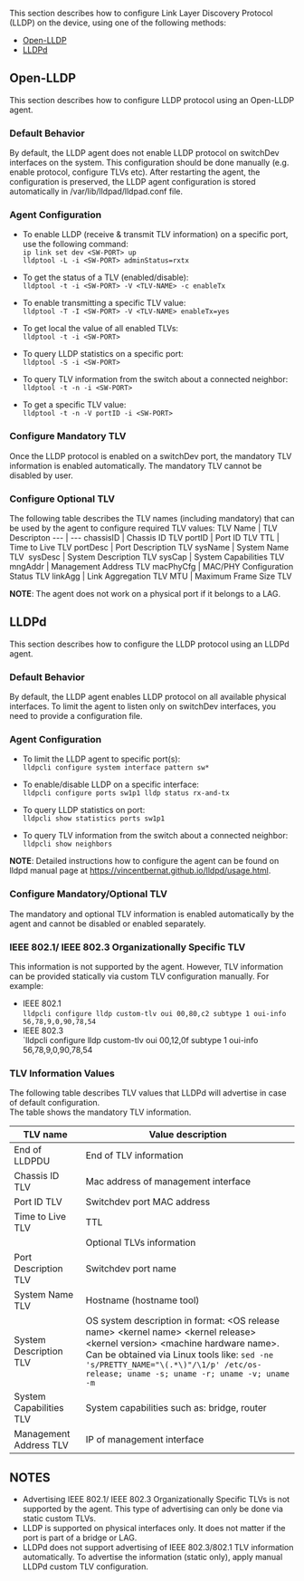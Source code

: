 This section describes how to configure Link Layer Discovery Protocol (LLDP) on the device, using one of the following methods:
* [Open-LLDP](#open-lldp)
* [LLDPd](#lldpd)
 
## Open-LLDP
This section describes how to configure LLDP protocol using an Open-LLDP agent.  
### Default Behavior
By default, the LLDP agent does not enable LLDP protocol on switchDev interfaces on the system. This configuration should be done manually (e.g. enable protocol, configure TLVs etc). After restarting the agent, the configuration is preserved, the LLDP agent configuration is stored automatically in /var/lib/lldpad/lldpad.conf file.  

### Agent Configuration
* To enable LLDP (receive & transmit TLV information) on a specific port, use the following command:  
`ip link set dev <SW-PORT> up`  
`lldptool -L -i <SW-PORT> adminStatus=rxtx`  

* To get the status of a TLV (enabled/disable):  
`lldptool -t -i <SW-PORT> -V <TLV-NAME> -c enableTx`  

* To enable transmitting a specific TLV value:  
`lldptool -T -I <SW-PORT> -V <TLV-NAME> enableTx=yes`  

* To get local the value of all enabled TLVs:  
`lldptool -t -i <SW-PORT>`  

* To query LLDP statistics on a specific port:  
`lldptool -S -i <SW-PORT>`  

* To query TLV information from the switch about a connected neighbor:  
`lldptool -t -n -i <SW-PORT>`  

* To get a specific TLV value:  
`lldptool -t -n -V portID -i <SW-PORT>`   

### Configure Mandatory TLV  
Once the LLDP protocol is enabled on a switchDev port, the mandatory TLV information is enabled automatically. The mandatory TLV cannot be disabled by user.  

### Configure Optional TLV  
The following table describes the TLV names (including mandatory) that can be used by the agent to configure required TLV values:
TLV Name	|	TLV Descripton
--- | ---
chassisID	|	Chassis ID TLV
portID	|	Port ID TLV
TTL	|	Time to Live TLV
portDesc	|	Port Description TLV
sysName	|	System Name TLV 
sysDesc	|	System Description TLV
sysCap	|	System Capabilities TLV
mngAddr	|	Management Address TLV
macPhyCfg	|	MAC/PHY Configuration Status TLV
linkAgg	|	Link Aggregation TLV
MTU	|	Maximum Frame Size TLV

**NOTE**: The agent does not work on a physical port if it belongs to a LAG.  

## LLDPd
This section describes how to configure the LLDP protocol using an LLDPd agent.

### Default Behavior
By default, the LLDP agent enables LLDP protocol on all available physical interfaces. To limit the agent to listen only on switchDev interfaces, you need to provide a configuration file.

### Agent Configuration

* To limit the LLDP agent to specific port(s):  
`lldpcli configure system interface pattern sw*`  

* To enable/disable LLDP on a specific interface:  
`lldpcli configure ports sw1p1 lldp status rx-and-tx`  

* To query LLDP statistics on port:  
`lldpcli show statistics ports sw1p1`  

* To query TLV information from the switch about a connected neighbor:  
`lldpcli show neighbors`    

**NOTE**: Detailed instructions how to configure the agent can be found on lldpd manual page at https://vincentbernat.github.io/lldpd/usage.html.  

### Configure Mandatory/Optional TLV  
The mandatory and optional TLV information is enabled automatically by the agent and cannot be disabled or enabled separately.  

### IEEE 802.1/ IEEE 802.3 Organizationally Specific TLV
This information is not supported by the agent. However, TLV information can be provided statically via custom TLV configuration manually. For example:  

* IEEE 802.1   
`lldpcli configure lldp custom-tlv oui 00,80,c2 subtype 1 oui-info 56,78,9,0,90,78,54`  
* IEEE 802.3  
`lldpcli configure lldp custom-tlv oui 00,12,0f subtype 1 oui-info 56,78,9,0,90,78,54

### TLV Information Values  
The following table describes TLV values that LLDPd will advertise in case of default configuration.  
The table shows the mandatory TLV information.  

|TLV name | Value description |
|---- | ---|
|End of LLDPDU   | End of TLV information|
|Chassis ID TLV | Mac address of management interface|
|Port ID TLV | Switchdev port MAC address|
|Time to Live TLV | TTL|
||Optional TLVs information|
|Port Description TLV | Switchdev port name|
|System Name TLV	| Hostname (hostname tool)|
|System Description TLV | OS system description in format: \<OS release name\> \<kernel name\> \<kernel release\> \<kernel version\> \<machine hardware name\>.  Can be obtained via Linux tools like:   `sed -ne 's/PRETTY_NAME="\(.*\)"/\1/p' /etc/os-release; uname -s; uname -r; uname -v; uname -m`|
|System Capabilities TLV	 | System capabilities such as: bridge, router|
|Management Address TLV | IP of management interface|

## NOTES
* Advertising IEEE 802.1/ IEEE 802.3 Organizationally Specific TLVs is not supported by the agent. This type of advertising can only be done via static custom TLVs.
* LLDP is supported on physical interfaces only. It does not matter if the port is part of a bridge or LAG.
* LLDPd does not support advertising of IEEE 802.3/802.1 TLV information automatically. To advertise the information (static only), apply manual LLDPd custom TLV configuration.
